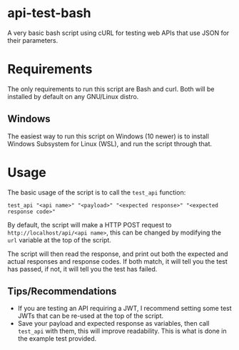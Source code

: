 # api-test-bash
A very basic bash script using cURL for testing web APIs that use JSON for their parameters.

# Requirements
The only requirements to run this script are Bash and curl. Both will be installed by default on any GNU/Linux distro. 

## Windows
The easiest way to run this script on Windows (10 newer) is to install Windows Subsystem for Linux (WSL), and run the script through that.

# Usage
The basic usage of the script is to call the `test_api` function:
```
test_api "<api name>" "<payload>" "<expected response>" "<expected response code>"
```
By default, the script will make a HTTP POST request to `http://localhost/api/<api name>`, this can be changed by modifying the `url` variable at the top of the script.

The script will then read the response, and print out both the expected and actual responses and response codes. If both match, it will tell you the test has passed, if not, it will tell you the test has failed.

## Tips/Recommendations
- If you are testing an API requiring a JWT, I recommend setting some test JWTs that can be re-used at the top of the script. 
- Save your payload and expected response as variables, then call `test_api` with them, this will improve readability. This is what is done in the example test provided.

